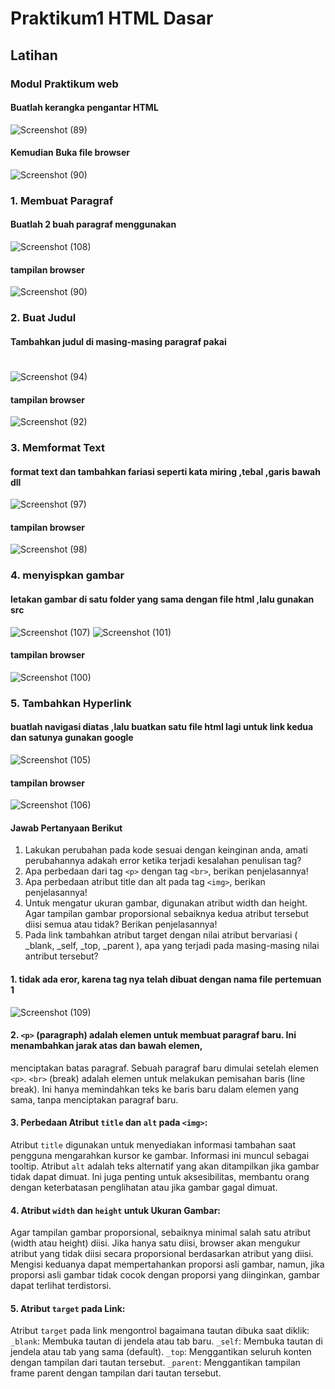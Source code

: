 # Praktikum1 HTML Dasar
## Latihan
### Modul Praktikum web
#### Buatlah kerangka pengantar HTML 
![Screenshot (89)](https://github.com/Thoriq150/pt1_WEB/assets/115950790/f0cb6ed0-2e74-490a-b2f6-bd4623d1720d)
#### Kemudian Buka file browser
![Screenshot (90)](https://github.com/Thoriq150/pt1_WEB/assets/115950790/72187b68-3a9b-45c9-94ea-de741575570f)

### 1. Membuat Paragraf
#### Buatlah 2 buah paragraf menggunakan<p>
![Screenshot (108)](https://github.com/Thoriq150/pt1_WEB/assets/115950790/3a39933e-e683-4300-b44b-c0c95cb804a2)
#### tampilan browser
![Screenshot (90)](https://github.com/Thoriq150/pt1_WEB/assets/115950790/7b24f4be-6067-4b9c-98a5-0395cc6157c3)
### 2. Buat Judul
#### Tambahkan judul di masing-masing paragraf pakai<h1>
![Screenshot (94)](https://github.com/Thoriq150/pt1_WEB/assets/115950790/3b5074b0-cda0-43b3-8059-336f7011d6cd)
#### tampilan browser
![Screenshot (92)](https://github.com/Thoriq150/pt1_WEB/assets/115950790/e9d7f6ac-5111-429a-8fde-a911d17a9712)
### 3. Memformat Text
#### format text dan tambahkan fariasi seperti kata miring ,tebal ,garis bawah dll
![Screenshot (97)](https://github.com/Thoriq150/pt1_WEB/assets/115950790/137f4172-f7b7-4efe-b24b-b6feb5e2b530)
#### tampilan browser
![Screenshot (98)](https://github.com/Thoriq150/pt1_WEB/assets/115950790/466b89cc-fb17-438e-bc30-65730d414426)
### 4. menyispkan gambar
#### letakan gambar di satu folder yang sama dengan file html ,lalu gunakan src
![Screenshot (107)](https://github.com/Thoriq150/pt1_WEB/assets/115950790/b8763bbf-b7df-4beb-8558-d1474ddbca5f)
![Screenshot (101)](https://github.com/Thoriq150/pt1_WEB/assets/115950790/9278f210-ea8b-4d7c-aece-8dd318b27f30)
#### tampilan browser
![Screenshot (100)](https://github.com/Thoriq150/pt1_WEB/assets/115950790/428f2084-7678-4e02-8316-499a8280530e)
### 5. Tambahkan Hyperlink
#### buatlah navigasi diatas ,lalu buatkan satu file html lagi untuk link kedua dan satunya gunakan google
![Screenshot (105)](https://github.com/Thoriq150/pt1_WEB/assets/115950790/f19b000a-5712-44a4-8287-19d706191ed2)
#### tampilan browser
![Screenshot (106)](https://github.com/Thoriq150/pt1_WEB/assets/115950790/2c2c0a23-0170-4749-91dd-aa0eb900dd34)

#### Jawab Pertanyaan Berikut
1. Lakukan perubahan pada kode sesuai dengan keinginan anda, amati perubahannya adakah error ketika terjadi kesalahan penulisan tag?
2. Apa perbedaan dari tag `<p>` dengan tag `<br>`, berikan penjelasannya!
3. Apa perbedaan atribut title dan alt pada tag `<img>`, berikan penjelasannya!
4. Untuk mengatur ukuran gambar, digunakan atribut width dan height. Agar tampilan gambar
proporsional sebaiknya kedua atribut tersebut diisi semua atau tidak? Berikan penjelasannya!
5. Pada link tambahkan atribut target dengan nilai atribut bervariasi ( _blank, _self, _top,
_parent ), apa yang terjadi pada masing-masing nilai antribut tersebut?

#### 1. tidak ada eror, karena tag nya telah dibuat dengan nama file pertemuan 1
![Screenshot (109)](https://github.com/Thoriq150/pt1_WEB/assets/115950790/dd959218-79c1-4267-9d20-7601b57d6574)

#### 2. `<p>` (paragraph) adalah elemen untuk membuat paragraf baru. Ini menambahkan jarak atas dan bawah elemen,
menciptakan batas paragraf. Sebuah paragraf baru dimulai setelah elemen `<p>`.
`<br>` (break) adalah elemen untuk melakukan pemisahan baris (line break). Ini hanya memindahkan teks ke baris 
baru dalam elemen yang sama, tanpa menciptakan paragraf baru.

#### 3. Perbedaan Atribut `title` dan `alt` pada `<img>`:
Atribut `title` digunakan untuk menyediakan informasi tambahan saat pengguna mengarahkan kursor ke gambar. Informasi ini muncul sebagai tooltip.
Atribut `alt` adalah teks alternatif yang akan ditampilkan jika gambar tidak dapat dimuat. Ini juga penting untuk aksesibilitas, membantu
orang dengan keterbatasan penglihatan atau jika gambar gagal dimuat.

#### 4. Atribut `width` dan `height` untuk Ukuran Gambar:
Agar tampilan gambar proporsional, sebaiknya minimal salah satu atribut (width atau height) diisi. Jika hanya satu diisi, browser akan mengukur atribut yang tidak diisi secara proporsional berdasarkan atribut yang diisi. Mengisi keduanya dapat mempertahankan proporsi asli gambar, namun, jika proporsi asli gambar tidak cocok dengan proporsi yang diinginkan, gambar dapat terlihat terdistorsi.

#### 5. Atribut `target` pada Link:
Atribut `target` pada link mengontrol bagaimana tautan dibuka saat diklik:
`_blank`: Membuka tautan di jendela atau tab baru.
`_self`: Membuka tautan di jendela atau tab yang sama (default).
`_top`: Menggantikan seluruh konten dengan tampilan dari tautan tersebut.
`_parent`: Menggantikan tampilan frame parent dengan tampilan dari tautan tersebut.
